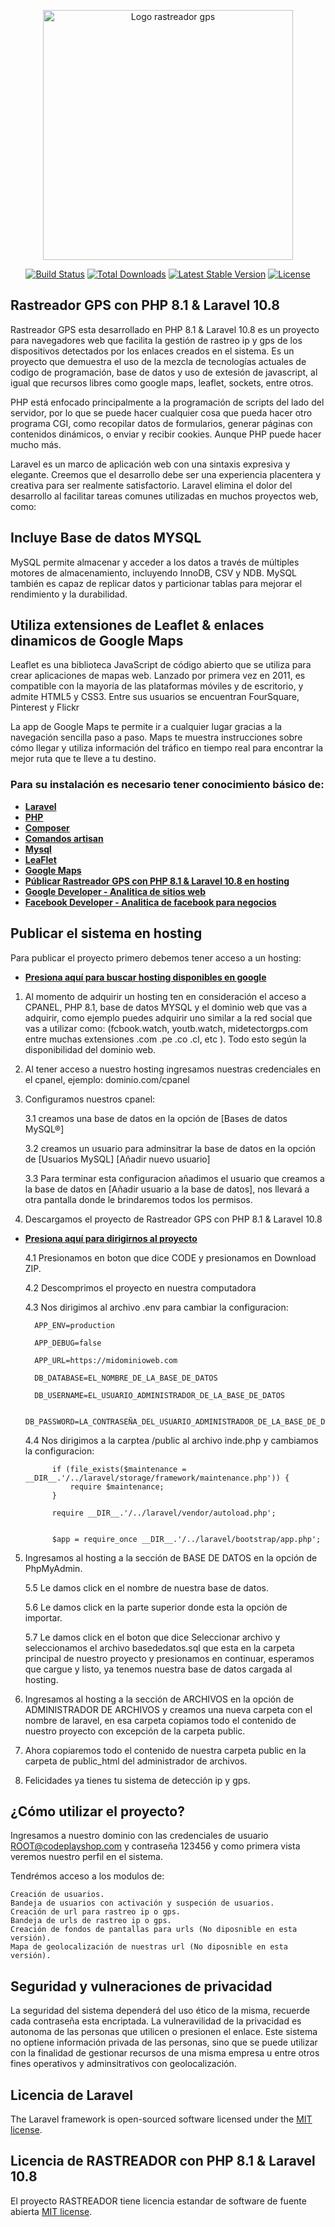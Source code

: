 <p align="center"><a href="https://github.com/amoroso18/rastreador-gps" target="_blank"><img src="https://github.com/amoroso18/rastreador-gps/blob/main/public/icons/spy.png" width="400" alt="Logo rastreador gps"></a></p>

<p align="center">
<a href="https://github.com/laravel/framework/actions"><img src="https://github.com/laravel/framework/workflows/tests/badge.svg" alt="Build Status"></a>
<a href="https://packagist.org/packages/laravel/framework"><img src="https://img.shields.io/packagist/dt/laravel/framework" alt="Total Downloads"></a>
<a href="https://packagist.org/packages/laravel/framework"><img src="https://img.shields.io/packagist/v/laravel/framework" alt="Latest Stable Version"></a>
<a href="https://packagist.org/packages/laravel/framework"><img src="https://img.shields.io/packagist/l/laravel/framework" alt="License"></a>
</p>

## Rastreador GPS con PHP 8.1 & Laravel 10.8 

Rastreador GPS esta desarrollado en PHP 8.1 & Laravel 10.8 es un proyecto para navegadores web que facilita la gestión de rastreo ip y gps de los dispositivos detectados por los enlaces creados en el sistema. Es un proyecto que demuestra el uso de la mezcla de tecnologías actuales de codigo de programación, base de datos y uso de extesión de javascript, al igual que recursos libres como google maps, leaflet, sockets, entre otros.

PHP está enfocado principalmente a la programación de scripts del lado del servidor, por lo que se puede hacer cualquier cosa que pueda hacer otro programa CGI, como recopilar datos de formularios, generar páginas con contenidos dinámicos, o enviar y recibir cookies. Aunque PHP puede hacer mucho más.

Laravel es un marco de aplicación web con una sintaxis expresiva y elegante. Creemos que el desarrollo debe ser una experiencia placentera y creativa para ser realmente satisfactorio. Laravel elimina el dolor del desarrollo al facilitar tareas comunes utilizadas en muchos proyectos web, como:

## Incluye Base de datos MYSQL

MySQL permite almacenar y acceder a los datos a través de múltiples motores de almacenamiento, incluyendo InnoDB, CSV y NDB. MySQL también es capaz de replicar datos y particionar tablas para mejorar el rendimiento y la durabilidad.

## Utiliza extensiones de Leaflet & enlaces dinamicos de Google Maps

Leaflet es una biblioteca JavaScript de código abierto que se utiliza para crear aplicaciones de mapas web. Lanzado por primera vez en 2011, es compatible con la mayoría de las plataformas móviles y de escritorio, y admite HTML5 y CSS3. Entre sus usuarios se encuentran FourSquare, Pinterest y Flickr

La app de Google Maps te permite ir a cualquier lugar gracias a la navegación sencilla paso a paso. Maps te muestra instrucciones sobre cómo llegar y utiliza información del tráfico en tiempo real para encontrar la mejor ruta que te lleve a tu destino.

### Para su instalación es necesario tener conocimiento básico de:

- **[Laravel](https://laravel.com/)**
- **[PHP](https://www.php.net/manual/es/intro-whatis.php)**
- **[Composer](https://getcomposer.org/)**
- **[Comandos artisan](https://dev.to/leonmatiasm/los-comandos-php-artisan-mas-usados-por-mi-415p)**
- **[Mysql](https://www.mysql.com/)**
- **[LeaFlet](https://leafletjs.com/)**
- **[Google Maps](https://www.google.com/maps)**
- **[Públicar Rastreador GPS con PHP 8.1 & Laravel 10.8 en hosting](https://github.com/amoroso18/rastreador-gps)**
- **[Google Developer - Analitica de sitios web](https://developers.google.com/analytics?hl=es-419)**
- **[Facebook Developer - Analitica de facebook para negocios](https://developers.facebook.com/)**

## Publicar el sistema en hosting

Para publicar el proyecto primero debemos tener acceso a un hosting: 
- **[Presiona aquí para buscar hosting disponibles en google](https://www.google.com/search?q=hosting+en+peru)**

1) Al momento de adquirir un hosting ten en consideración el acceso a CPANEL, PHP 8.1, base de datos MYSQL y el dominio web que vas a adquirir, como ejemplo puedes adquirir uno similar a la red social que vas a utilizar como: (fcbook.watch, youtb.watch, midetectorgps.com entre muchas extensiones .com .pe .co .cl, etc ). Todo esto según la disponibilidad del dominio web.

2) Al tener acceso a nuestro hosting ingresamos nuestras credenciales en el cpanel, ejemplo: dominio.com/cpanel

3) Configuramos nuestros cpanel:

    3.1 creamos una base de datos en la opción de [Bases de datos MySQL®]

    3.2 creamos un usuario para adminsitrar la base de datos en la opción de [Usuarios MySQL] [Añadir nuevo usuario]
    
    3.3 Para terminar esta configuracion añadimos el usuario que creamos a la base de datos en [Añadir usuario a la base de datos], nos llevará a otra pantalla donde le brindaremos todos los permisos.

4) Descargamos el proyecto de Rastreador GPS con PHP 8.1 & Laravel 10.8
- **[Presiona aquí para dirigirnos al proyecto](https://github.com/amoroso18/rastreador-gps)**

    4.1 Presionamos en boton que dice CODE y presionamos en Download ZIP.

    4.2 Descomprimos el proyecto en nuestra computadora

    4.3 Nos dirigimos al archivo .env para cambiar la configuracion:

        APP_ENV=production

        APP_DEBUG=false

        APP_URL=https://midominioweb.com

        DB_DATABASE=EL_NOMBRE_DE_LA_BASE_DE_DATOS

        DB_USERNAME=EL_USUARIO_ADMINISTRADOR_DE_LA_BASE_DE_DATOS

        DB_PASSWORD=LA_CONTRASEÑA_DEL_USUARIO_ADMINISTRADOR_DE_LA_BASE_DE_DATOS

    4.4 Nos dirigimos a la carptea /public al archivo inde.php y cambiamos la configuracion:

            if (file_exists($maintenance = __DIR__.'/../laravel/storage/framework/maintenance.php')) {
                require $maintenance;
            }

            require __DIR__.'/../laravel/vendor/autoload.php';


            $app = require_once __DIR__.'/../laravel/bootstrap/app.php';

5) Ingresamos al hosting a la sección de BASE DE DATOS en la opción de PhpMyAdmin.

    5.5 Le damos click en el nombre de nuestra base de datos.

    5.6 Le damos click en la parte superior donde esta la opción de importar.

    5.7 Le damos click en el boton que dice Seleccionar archivo y seleccionamos el archivo basededatos.sql que esta en la carpeta principal de nuestro proyecto y presionamos en continuar, esperamos que cargue y listo, ya tenemos nuestra base de datos cargada al hosting.

6) Ingresamos al hosting a la sección de ARCHIVOS en la opción de ADMINISTRADOR DE ARCHIVOS y creamos una nueva carpeta con el nombre de laravel, en esa carpeta copiamos todo el contenido de nuestro proyecto con excepción de la carpeta public.

7) Ahora copiaremos todo el contenido de nuestra carpeta public en la carpeta de public_html del administrador de archivos.

8) Felicidades ya tienes tu sistema de detección ip y gps.



## ¿Cómo utilizar el proyecto?

Ingresamos a nuestro dominio con las credenciales de usuario ROOT@codeplayshop.com y contraseña 123456 y como primera vista veremos nuestro perfil en el sistema.

Tendrémos acceso a los modulos de:

    Creación de usuarios.
    Bandeja de usuarios con activación y suspeción de usuarios.
    Creación de url para rastreo ip o gps.
    Bandeja de urls de rastreo ip o gps.
    Creación de fondos de pantallas para urls (No diposnible en esta versión).
    Mapa de geolocalización de nuestras url (No diposnible en esta versión).

## Seguridad y vulneraciones de privacidad

La seguridad del sistema dependerá del uso ético de la misma, recuerde cada contraseña esta encriptada. La vulneravilidad de la privacidad es autonoma de las personas que utilicen o presionen el enlace. Este sistema no optiene información privada de las personas, sino que se puede utilizar con la finalidad de gestionar recursos de una misma empresa u entre otros fines operativos y adminsitrativos con geolocalización.


## Licencia de Laravel

The Laravel framework is open-sourced software licensed under the [MIT license](https://opensource.org/licenses/MIT).

## Licencia de RASTREADOR con PHP 8.1 & Laravel 10.8

El proyecto RASTREADOR tiene licencia estandar de software de fuente abierta [MIT license](https://opensource.org/licenses/MIT).
